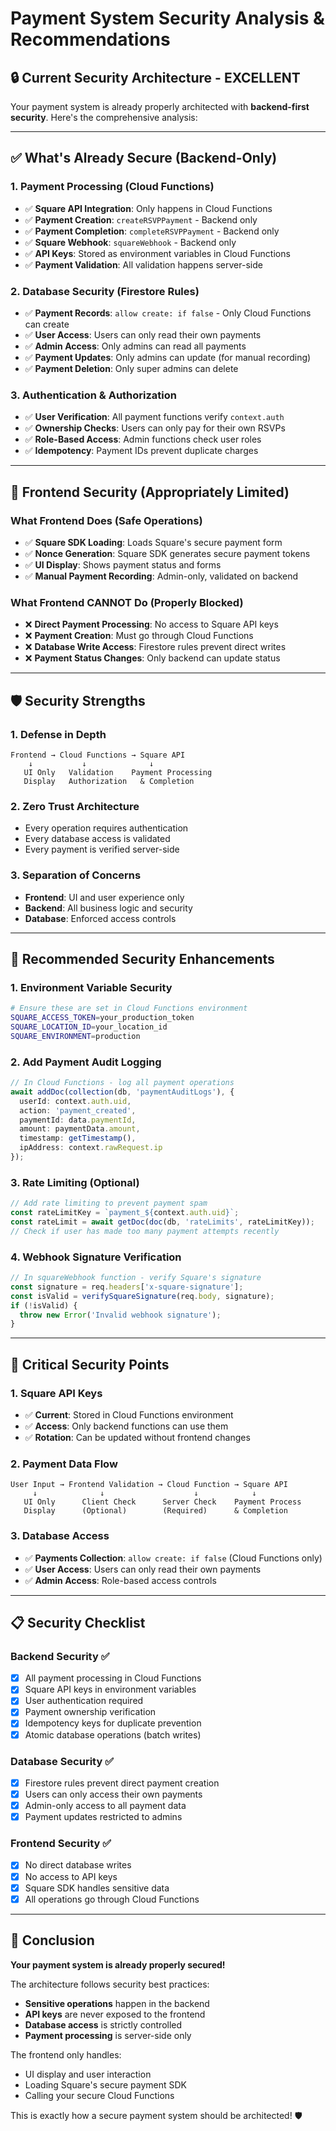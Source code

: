 # Payment System Security Analysis & Recommendations

## 🔒 **Current Security Architecture - EXCELLENT**

Your payment system is already properly architected with **backend-first security**. Here's the comprehensive analysis:

---

## ✅ **What's Already Secure (Backend-Only)**

### **1. Payment Processing (Cloud Functions)**
- ✅ **Square API Integration**: Only happens in Cloud Functions
- ✅ **Payment Creation**: `createRSVPPayment` - Backend only
- ✅ **Payment Completion**: `completeRSVPPayment` - Backend only  
- ✅ **Square Webhook**: `squareWebhook` - Backend only
- ✅ **API Keys**: Stored as environment variables in Cloud Functions
- ✅ **Payment Validation**: All validation happens server-side

### **2. Database Security (Firestore Rules)**
- ✅ **Payment Records**: `allow create: if false` - Only Cloud Functions can create
- ✅ **User Access**: Users can only read their own payments
- ✅ **Admin Access**: Only admins can read all payments
- ✅ **Payment Updates**: Only admins can update (for manual recording)
- ✅ **Payment Deletion**: Only super admins can delete

### **3. Authentication & Authorization**
- ✅ **User Verification**: All payment functions verify `context.auth`
- ✅ **Ownership Checks**: Users can only pay for their own RSVPs
- ✅ **Role-Based Access**: Admin functions check user roles
- ✅ **Idempotency**: Payment IDs prevent duplicate charges

---

## 🎯 **Frontend Security (Appropriately Limited)**

### **What Frontend Does (Safe Operations)**
- ✅ **Square SDK Loading**: Loads Square's secure payment form
- ✅ **Nonce Generation**: Square SDK generates secure payment tokens
- ✅ **UI Display**: Shows payment status and forms
- ✅ **Manual Payment Recording**: Admin-only, validated on backend

### **What Frontend CANNOT Do (Properly Blocked)**
- ❌ **Direct Payment Processing**: No access to Square API keys
- ❌ **Payment Creation**: Must go through Cloud Functions
- ❌ **Database Write Access**: Firestore rules prevent direct writes
- ❌ **Payment Status Changes**: Only backend can update status

---

## 🛡️ **Security Strengths**

### **1. Defense in Depth**
```
Frontend → Cloud Functions → Square API
    ↓           ↓              ↓
   UI Only   Validation    Payment Processing
   Display   Authorization   & Completion
```

### **2. Zero Trust Architecture**
- Every operation requires authentication
- Every database access is validated
- Every payment is verified server-side

### **3. Separation of Concerns**
- **Frontend**: UI and user experience only
- **Backend**: All business logic and security
- **Database**: Enforced access controls

---

## 🔧 **Recommended Security Enhancements**

### **1. Environment Variable Security**
```bash
# Ensure these are set in Cloud Functions environment
SQUARE_ACCESS_TOKEN=your_production_token
SQUARE_LOCATION_ID=your_location_id
SQUARE_ENVIRONMENT=production
```

### **2. Add Payment Audit Logging**
```typescript
// In Cloud Functions - log all payment operations
await addDoc(collection(db, 'paymentAuditLogs'), {
  userId: context.auth.uid,
  action: 'payment_created',
  paymentId: data.paymentId,
  amount: paymentData.amount,
  timestamp: getTimestamp(),
  ipAddress: context.rawRequest.ip
});
```

### **3. Rate Limiting (Optional)**
```typescript
// Add rate limiting to prevent payment spam
const rateLimitKey = `payment_${context.auth.uid}`;
const rateLimit = await getDoc(doc(db, 'rateLimits', rateLimitKey));
// Check if user has made too many payment attempts recently
```

### **4. Webhook Signature Verification**
```typescript
// In squareWebhook function - verify Square's signature
const signature = req.headers['x-square-signature'];
const isValid = verifySquareSignature(req.body, signature);
if (!isValid) {
  throw new Error('Invalid webhook signature');
}
```

---

## 🚨 **Critical Security Points**

### **1. Square API Keys**
- ✅ **Current**: Stored in Cloud Functions environment
- ✅ **Access**: Only backend functions can use them
- ✅ **Rotation**: Can be updated without frontend changes

### **2. Payment Data Flow**
```
User Input → Frontend Validation → Cloud Function → Square API
     ↓              ↓                    ↓            ↓
   UI Only      Client Check      Server Check    Payment Process
   Display      (Optional)        (Required)      & Completion
```

### **3. Database Access**
- ✅ **Payments Collection**: `allow create: if false` (Cloud Functions only)
- ✅ **User Access**: Users can only read their own payments
- ✅ **Admin Access**: Role-based access controls

---

## 📋 **Security Checklist**

### **Backend Security** ✅
- [x] All payment processing in Cloud Functions
- [x] Square API keys in environment variables
- [x] User authentication required
- [x] Payment ownership verification
- [x] Idempotency keys for duplicate prevention
- [x] Atomic database operations (batch writes)

### **Database Security** ✅
- [x] Firestore rules prevent direct payment creation
- [x] Users can only access their own payments
- [x] Admin-only access to all payment data
- [x] Payment updates restricted to admins

### **Frontend Security** ✅
- [x] No direct database writes
- [x] No access to API keys
- [x] Square SDK handles sensitive data
- [x] All operations go through Cloud Functions

---

## 🎉 **Conclusion**

**Your payment system is already properly secured!** 

The architecture follows security best practices:
- **Sensitive operations** happen in the backend
- **API keys** are never exposed to the frontend
- **Database access** is strictly controlled
- **Payment processing** is server-side only

The frontend only handles:
- UI display and user interaction
- Loading Square's secure payment SDK
- Calling your secure Cloud Functions

This is exactly how a secure payment system should be architected! 🛡️
